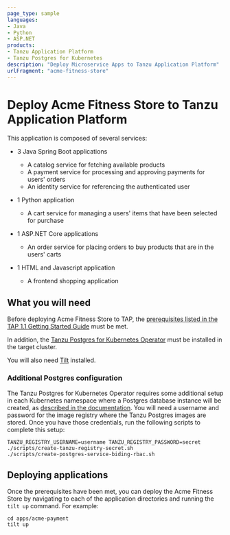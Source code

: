 ```yaml
---
page_type: sample
languages:
- Java
- Python
- ASP.NET
products:
- Tanzu Application Platform
- Tanzu Postgres for Kubernetes
description: "Deploy Microservice Apps to Tanzu Application Platform"
urlFragment: "acme-fitness-store"
---
```


# Deploy Acme Fitness Store to Tanzu Application Platform

This application is composed of several services:

* 3 Java Spring Boot applications
  * A catalog service for fetching available products
  * A payment service for processing and approving payments for users' orders
  * An identity service for referencing the authenticated user

* 1 Python application
  * A cart service for managing a users' items that have been selected for purchase

* 1 ASP.NET Core applications
  * An order service for placing orders to buy products that are in the users' carts

* 1 HTML and Javascript application
  * A frontend shopping application

## What you will need

Before deploying Acme Fitness Store to TAP, the [prerequisites listed in the TAP 1.1 Getting Started Guide](https://docs.vmware.com/en/Tanzu-Application-Platform/1.1/tap/GUID-getting-started.html#getting-started-prerequisites-1) must be met. 

In addition, the [Tanzu Postgres for Kubernetes Operator](https://docs.vmware.com/en/VMware-Tanzu-SQL-with-Postgres-for-Kubernetes/index.html) must be installed in the target cluster.

You will also need [Tilt](https://docs.tilt.dev/install.html) installed. 

### Additional Postgres configuration

The Tanzu Postgres for Kubernetes Operator requires some additional setup in each Kubernetes namespace where a Postgres database instance will be created, as [described in the documentation](https://docs.vmware.com/en/VMware-Tanzu-SQL-with-Postgres-for-Kubernetes/1.7/tanzu-postgres-k8s/GUID-create-delete-postgres.html). You will need a username and password for the image registry where the Tanzu Postgres images are stored. Once you have those credentials, run the following scripts to complete this setup: 

```shell
TANZU_REGISTRY_USERNAME=username TANZU_REGISTRY_PASSWORD=secret ./scripts/create-tanzu-registry-secret.sh
./scripts/create-postgres-service-biding-rbac.sh
```

## Deploying applications

Once the prerequisites have been met, you can deploy the Acme Fitness Store by navigating to each of the application directories and running the `tilt up` command. For example: 

```shell
cd apps/acme-payment
tilt up
```